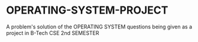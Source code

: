# OPERATING-SYSTEM-PROJECT
A problem's  solution of the OPERATING SYSTEM questions being given as a project in B-Tech CSE 2nd SEMESTER
